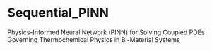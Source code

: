 # Sequential_PINN
Physics-Informed Neural Network (PINN) for Solving Coupled PDEs Governing Thermochemical Physics in Bi-Material Systems

